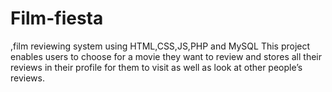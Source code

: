 # Film-fiesta
,film reviewing system using HTML,CSS,JS,PHP and MySQL  This project enables users to choose for a movie they want to review and stores all their reviews in  their profile for them to visit as well as look at other people’s reviews.
